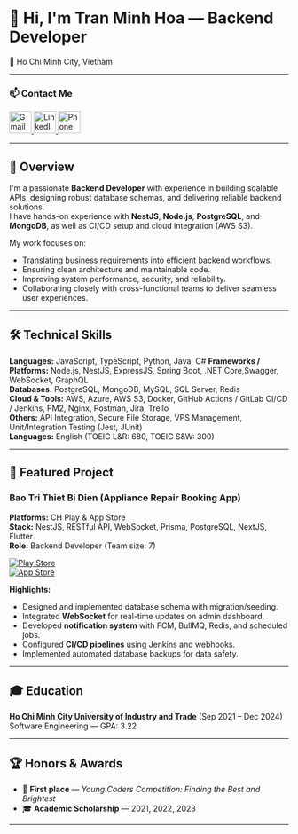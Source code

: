 # 👋 Hi, I'm Tran Minh Hoa — Backend Developer

📍 Ho Chi Minh City, Vietnam  

---

### 📫 Contact Me

<a href="mailto:hoa.tmh2003@gmail.com">
  <img src="https://img.icons8.com/color/48/000000/gmail--v1.png" alt="Gmail" width="40" height="40"/>
</a>
<a href="https://www.linkedin.com/in/minhhoatran763" target="_blank">
  <img src="https://img.icons8.com/color/48/000000/linkedin.png" alt="LinkedIn" width="40" height="40"/>
</a>
<a href="tel:+84559927849">
  <img src="https://img.icons8.com/color/48/000000/phone.png" alt="Phone" width="40" height="40"/>
</a>

---

## 🚀 Overview

I'm a passionate **Backend Developer** with experience in building scalable APIs, designing robust database schemas, and delivering reliable backend solutions.  
I have hands-on experience with **NestJS**, **Node.js**, **PostgreSQL**, and **MongoDB**, as well as CI/CD setup and cloud integration (AWS S3).

My work focuses on:
- Translating business requirements into efficient backend workflows.
- Ensuring clean architecture and maintainable code.
- Improving system performance, security, and reliability.
- Collaborating closely with cross-functional teams to deliver seamless user experiences.

---

## 🛠 Technical Skills

**Languages:** JavaScript, TypeScript, Python, Java, C#
**Frameworks / Platforms:** Node.js, NestJS, ExpressJS, Spring Boot, .NET Core,Swagger, WebSocket, GraphQL  
**Databases:** PostgreSQL, MongoDB, MySQL, SQL Server, Redis  
**Cloud & Tools:** AWS, Azure, AWS S3, Docker, GitHub Actions / GitLab CI/CD / Jenkins, PM2, Nginx, Postman, Jira, Trello  
**Others:** API Integration, Secure File Storage, VPS Management, Unit/Integration Testing (Jest, JUnit)  
**Languages:** English (TOEIC L&R: 680, TOEIC S&W: 300)  

---

## 📌 Featured Project

### **Bao Tri Thiet Bi Dien** (Appliance Repair Booking App)  
**Platforms:** CH Play & App Store  
**Stack:** NestJS, RESTful API, WebSocket, Prisma, PostgreSQL, NextJS, Flutter  
**Role:** Backend Developer (Team size: 7)  

[![Play Store](https://img.shields.io/badge/Play%20Store-Download-green?style=for-the-badge&logo=google-play&logoColor=white)](https://play.google.com/store/apps/details?id=com.dien_lanh_khoa_van.app&pli=1)  
[![App Store](https://img.shields.io/badge/App%20Store-Download-blue?style=for-the-badge&logo=app-store&logoColor=white)](https://apps.apple.com/us/app/b%E1%BA%A3o-tr%C3%AC-thi%E1%BA%BFt-b%E1%BB%8B-%C4%91i%E1%BB%87n/id6748032628?platform=iphone)

**Highlights:**
- Designed and implemented database schema with migration/seeding.
- Integrated **WebSocket** for real-time updates on admin dashboard.
- Developed **notification system** with FCM, BullMQ, Redis, and scheduled jobs.
- Configured **CI/CD pipelines** using Jenkins and webhooks.
- Implemented automated database backups for data safety.

---

## 🎓 Education
**Ho Chi Minh City University of Industry and Trade** (Sep 2021 – Dec 2024)  
Software Engineering — GPA: 3.22  

---

## 🏆 Honors & Awards
- 🥇 **First place** — *Young Coders Competition: Finding the Best and Brightest*  
- 🎓 **Academic Scholarship** — 2021, 2022, 2023  

---
